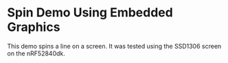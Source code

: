 Spin Demo Using Embedded Graphics
=================================

This demo spins a line on a screen. It was tested using the SSD1306 screen on
the nRF52840dk.